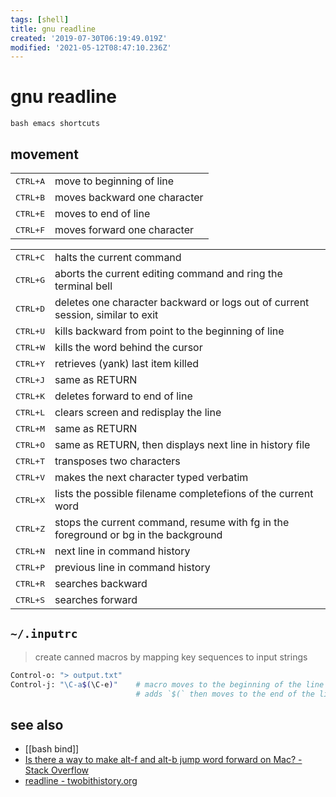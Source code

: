 ```yaml
---
tags: [shell]
title: gnu readline
created: '2019-07-30T06:19:49.019Z'
modified: '2021-05-12T08:47:10.236Z'
---
```


# gnu readline

`bash emacs shortcuts`
## movement
| | |
|--|--|
| <kbd>CTRL+A</kbd>	| move to beginning of line |
| <kbd>CTRL+B</kbd>	| moves backward one character |
| <kbd>CTRL+E</kbd>	| moves to end of line |
| <kbd>CTRL+F</kbd>	| moves forward one character |


| | |
|--|--|
| <kbd>CTRL+C</kbd>	| halts the current command |
| <kbd>CTRL+G</kbd>	| aborts the current editing command and ring the terminal bell |
| <kbd>CTRL+D</kbd>	| deletes one character backward or logs out of current session, similar to exit |
| <kbd>CTRL+U</kbd>	| kills backward from point to the beginning of line |
| <kbd>CTRL+W</kbd>	| kills the word behind the cursor |
| <kbd>CTRL+Y</kbd>	| retrieves (yank) last item killed |
| <kbd>CTRL+J</kbd>	| same as RETURN |
| <kbd>CTRL+K</kbd>	| deletes forward to end of line |
| <kbd>CTRL+L</kbd>	| clears screen and redisplay the line |
| <kbd>CTRL+M</kbd>	| same as RETURN |
| <kbd>CTRL+O</kbd>	| same as RETURN, then displays next line in history file |
| <kbd>CTRL+T</kbd>	| transposes two characters |
| <kbd>CTRL+V</kbd>	| makes the next character typed verbatim |
| <kbd>CTRL+X</kbd>	| lists the possible filename completefions of the current word |
| <kbd>CTRL+Z</kbd>	| stops the current command, resume with fg in the foreground or bg in the background |
| <kbd>CTRL+N</kbd>	| next line in command history |
| <kbd>CTRL+P</kbd>	| previous line in command history |
| <kbd>CTRL+R</kbd>	| searches backward |
| <kbd>CTRL+S</kbd>	| searches forward |

## `~/.inputrc`
> create canned macros by mapping key sequences to input strings

```sh
Control-o: "> output.txt"
Control-j: "\C-a$(\C-e)"    # macro moves to the beginning of the line with Ctrl-A, 
                            # adds `$(` then moves to the end of the line with Ctrl-E and adds `)`
```

## see also
- [[bash bind]]
- [Is there a way to make alt-f and alt-b jump word forward on Mac? - Stack Overflow](https://stackoverflow.com/questions/20146972/is-there-a-way-to-make-alt-f-and-alt-b-jump-word-forward-and-backward-instead-of)
- [readline - twobithistory.org](https://twobithistory.org/2019/08/22/readline.html)
